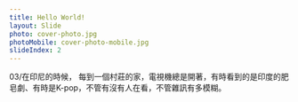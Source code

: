 ```yaml
---
title: Hello World!
layout: Slide
photo: cover-photo.jpg
photoMobile: cover-photo-mobile.jpg
slideIndex: 2
---
```


03/在印尼的時候，
每到一個村莊的家，電視機總是開著，有時看到的是印度的肥皂劇、有時是K-pop，不管有沒有人在看，不管雜訊有多模糊。

